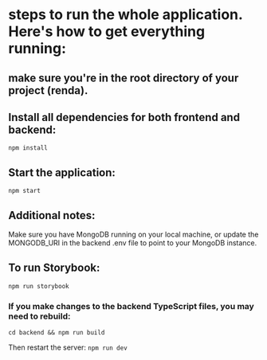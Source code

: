 # steps to run the whole application. Here's how to get everything running:

## make sure you're in the root directory of your project (renda).
## Install all dependencies for both frontend and backend:
`npm install`

## Start the application:
`npm start`

## Additional notes:
Make sure you have MongoDB running on your local machine, or update the MONGODB_URI in the backend .env file to point to your MongoDB instance.

## To run Storybook:
`npm run storybook`

### If you make changes to the backend TypeScript files, you may need to rebuild:
`cd backend && npm run build`

Then restart the server:
`npm run dev`




